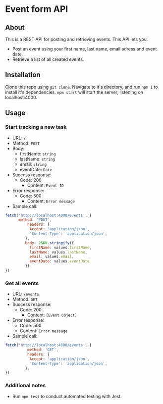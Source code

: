 # Event form API

## About

This is a REST API for posting and retrieving events. This API lets you:
* Post an event using your first name, last name, email adress and event date,
* Retrieve a list of all created events.


## Installation

Clone this repo using `git clone`. Navigate to it's directory, and run `npm i` to install it's dependencies. `npm start` will start the server, listening on localhost:4000.

## Usage

### Start tracking a new task

* URL: `/`
* Method: `POST`
* Body:
    * firstName: `string`
    * lastName: `string`
    * email: `string`
    * eventDate: `Date`
* Success response:
    * Code: 200
        * Content: `Event ID`
* Error response:
    * Code: 500
        * Content: `Error message`
* Sample call: 
```javascript
fetch('http://localhost:4000/events', {
      method: 'POST',
          headers: {
           Accept: 'application/json',
           'Content-Type': 'application/json',
         },
         body: JSON.stringify({
           firstName: values.firstName,
           lastName: values.lastName,
           email: values.email,
           eventDate: values.eventDate
         })
})
```

### Get all events

* URL: `/events`
* Method: `GET`
* Success response:
    * Code: 200
        * Content: `[Event Object]`
* Error response:
    * Code: 500
    * Content: `Error message`
* Sample call: 
```javascript
fetch('http://localhost:4000/events', {
          method: 'GET',
          headers: {
           Accept: 'application/json',
           'Content-Type': 'application/json',
         },
})
```

### Additional notes

* Run `npm test` to conduct automated testing with Jest. 
